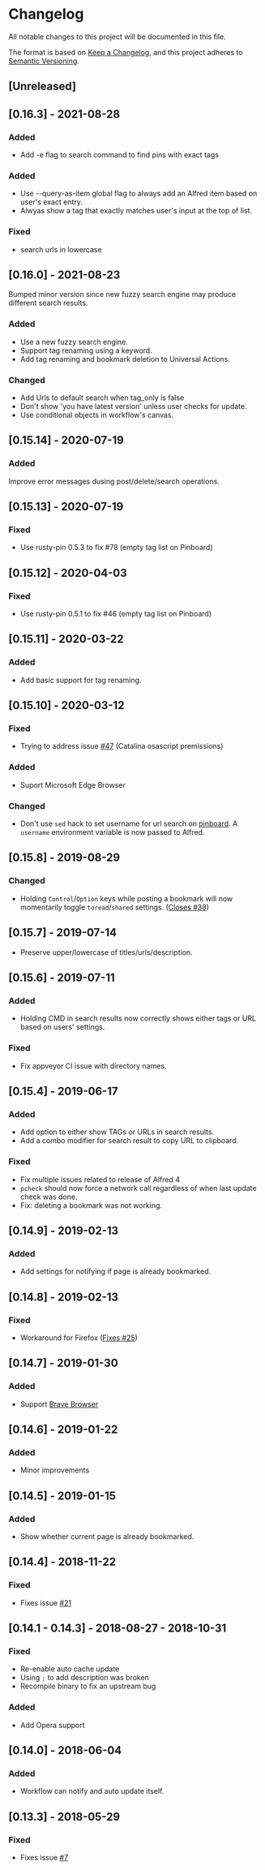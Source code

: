 # Changelog
All notable changes to this project will be documented in this file.

The format is based on [Keep a Changelog](https://keepachangelog.com/en/1.0.0/),
and this project adheres to [Semantic Versioning](https://semver.org/spec/v2.0.0.html).

## [Unreleased]

## [0.16.3] - 2021-08-28
### Added
- Add -e flag to search command to find pins with exact tags

### Added
- Use --query-as-item global flag to always add an Alfred item based on user's exact entry.
- Alwyas show a tag that exactly matches user's input at the top of list.
### Fixed
- search urls in lowercase

## [0.16.0] - 2021-08-23
Bumped minor version since new fuzzy search engine may produce different search results.

### Added
- Use a new fuzzy search engine.
- Support tag renaming using a keyword.
- Add tag renaming and bookmark deletion to Universal Actions.

### Changed
- Add Urls to default search when tag_only is false
- Don't show 'you have latest version' unless user checks for update.
- Use conditional objects in workflow's canvas.

## [0.15.14] - 2020-07-19
### Added
Improve error messages dusing post/delete/search operations.

## [0.15.13] - 2020-07-19
### Fixed
- Use rusty-pin 0.5.3 to fix #78 (empty tag list on Pinboard)

## [0.15.12] - 2020-04-03
### Fixed
- Use rusty-pin 0.5.1 to fix #46 (empty tag list on Pinboard)

## [0.15.11] - 2020-03-22
### Added
- Add basic support for tag renaming.

## [0.15.10] - 2020-03-12
### Fixed
- Trying to address issue [#47](https://github.com/spamwax/alfred-pinboard-rs/issues/47) (Catalina osascript premissions)
### Added
- Suport Microsoft Edge Browser
### Changed
- Don't use `sed` hack to set username for url search on [pinboard](https://pinboard.in). A `username` environment variable is now passed to Alfred.

## [0.15.8] - 2019-08-29
### Changed
- Holding `Control`/`Option` keys while posting a bookmark will now momentarily toggle `toread`/`shared` settings. ([Closes #38](https://github.com/spamwax/alfred-pinboard-rs/issues/38)) 

## [0.15.7] - 2019-07-14
- Preserve upper/lowercase of titles/urls/description.

## [0.15.6] - 2019-07-11
### Added
- Holding CMD in search results now correctly shows either tags or URL based on users' settings.
### Fixed
- Fix appveyor CI issue with directory names.

## [0.15.4] - 2019-06-17
### Added
- Add option to either show TAGs or URLs in search results.
- Add a combo modifier for search result to copy URL to clipboard.
### Fixed
- Fix multiple issues related to release of Alfred 4
- `pcheck` should now force a network call regardless of when last update check was done.
- Fix: deleting a bookmark was not working.

## [0.14.9] - 2019-02-13
### Added
- Add settings for notifying if page is already bookmarked.

## [0.14.8] - 2019-02-13
### Fixed
- Workaround for Firefox ([Fixes #25](https://github.com/spamwax/alfred-pinboard-rs/issues/25))

## [0.14.7] - 2019-01-30
### Added
- Support [Brave Browser](brave.com)

## [0.14.6] - 2019-01-22
### Added
- Minor improvements

## [0.14.5] - 2019-01-15
### Added
- Show whether current page is already bookmarked.

## [0.14.4] - 2018-11-22
### Fixed
- Fixes issue [#21](https://github.com/spamwax/alfred-pinboard-rs/issues/21)

## [0.14.1 - 0.14.3] - 2018-08-27 - 2018-10-31
### Fixed
- Re-enable auto cache update
- Using `;` to add description was broken
- Recompile binary to fix an upstream bug

### Added
- Add Opera support

## [0.14.0] - 2018-06-04
### Added
- Workflow can notify and auto update itself.

## [0.13.3] - 2018-05-29
### Fixed
- Fixes issue [#7](https://github.com/spamwax/alfred-pinboard-rs/issues/7)
